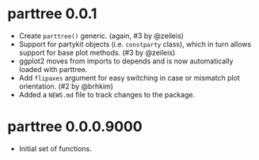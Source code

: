 # parttree 0.0.1

* Create `parttree()` generic. (again, #3 by @zeileis)
* Support for partykit objects (i.e. `constparty` class), which in turn allows support for base plot methods. (#3 by @zeileis)
* ggplot2 moves from imports to depends and is now automatically loaded with parttree.
* Add `flipaxes` argument for easy switching in case or mismatch plot orientation. (#2 by @brhkim)
* Added a `NEWS.md` file to track changes to the package.

# parttree 0.0.0.9000

* Initial set of functions.
